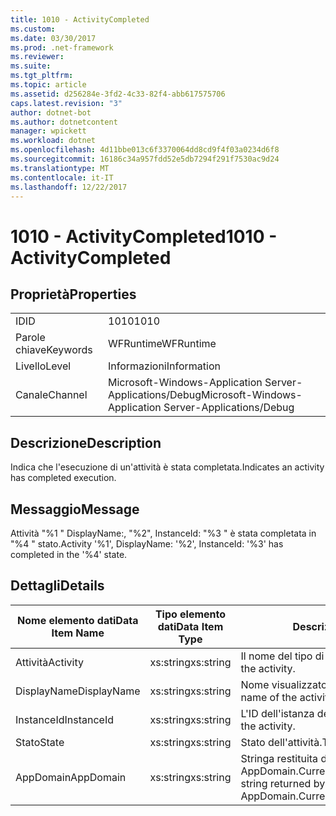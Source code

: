 ```yaml
---
title: 1010 - ActivityCompleted
ms.custom: 
ms.date: 03/30/2017
ms.prod: .net-framework
ms.reviewer: 
ms.suite: 
ms.tgt_pltfrm: 
ms.topic: article
ms.assetid: d256284e-3fd2-4c33-82f4-abb617575706
caps.latest.revision: "3"
author: dotnet-bot
ms.author: dotnetcontent
manager: wpickett
ms.workload: dotnet
ms.openlocfilehash: 4d11bbe013c6f3370064dd8cd9f4f03a0234d6f8
ms.sourcegitcommit: 16186c34a957fdd52e5db7294f291f7530ac9d24
ms.translationtype: MT
ms.contentlocale: it-IT
ms.lasthandoff: 12/22/2017
---
```

# <a name="1010---activitycompleted"></a><span data-ttu-id="e2719-102">1010 - ActivityCompleted</span><span class="sxs-lookup"><span data-stu-id="e2719-102">1010 - ActivityCompleted</span></span>
## <a name="properties"></a><span data-ttu-id="e2719-103">Proprietà</span><span class="sxs-lookup"><span data-stu-id="e2719-103">Properties</span></span>  
  
|||  
|-|-|  
|<span data-ttu-id="e2719-104">ID</span><span class="sxs-lookup"><span data-stu-id="e2719-104">ID</span></span>|<span data-ttu-id="e2719-105">1010</span><span class="sxs-lookup"><span data-stu-id="e2719-105">1010</span></span>|  
|<span data-ttu-id="e2719-106">Parole chiave</span><span class="sxs-lookup"><span data-stu-id="e2719-106">Keywords</span></span>|<span data-ttu-id="e2719-107">WFRuntime</span><span class="sxs-lookup"><span data-stu-id="e2719-107">WFRuntime</span></span>|  
|<span data-ttu-id="e2719-108">Livello</span><span class="sxs-lookup"><span data-stu-id="e2719-108">Level</span></span>|<span data-ttu-id="e2719-109">Informazioni</span><span class="sxs-lookup"><span data-stu-id="e2719-109">Information</span></span>|  
|<span data-ttu-id="e2719-110">Canale</span><span class="sxs-lookup"><span data-stu-id="e2719-110">Channel</span></span>|<span data-ttu-id="e2719-111">Microsoft-Windows-Application Server-Applications/Debug</span><span class="sxs-lookup"><span data-stu-id="e2719-111">Microsoft-Windows-Application Server-Applications/Debug</span></span>|  
  
## <a name="description"></a><span data-ttu-id="e2719-112">Descrizione</span><span class="sxs-lookup"><span data-stu-id="e2719-112">Description</span></span>  
 <span data-ttu-id="e2719-113">Indica che l'esecuzione di un'attività è stata completata.</span><span class="sxs-lookup"><span data-stu-id="e2719-113">Indicates an activity has completed execution.</span></span>  
  
## <a name="message"></a><span data-ttu-id="e2719-114">Messaggio</span><span class="sxs-lookup"><span data-stu-id="e2719-114">Message</span></span>  
 <span data-ttu-id="e2719-115">Attività "%1 " DisplayName:, "%2", InstanceId: "%3 " è stata completata in "%4 " stato.</span><span class="sxs-lookup"><span data-stu-id="e2719-115">Activity '%1', DisplayName: '%2', InstanceId: '%3' has completed in the '%4' state.</span></span>  
  
## <a name="details"></a><span data-ttu-id="e2719-116">Dettagli</span><span class="sxs-lookup"><span data-stu-id="e2719-116">Details</span></span>  
  
|<span data-ttu-id="e2719-117">Nome elemento dati</span><span class="sxs-lookup"><span data-stu-id="e2719-117">Data Item Name</span></span>|<span data-ttu-id="e2719-118">Tipo elemento dati</span><span class="sxs-lookup"><span data-stu-id="e2719-118">Data Item Type</span></span>|<span data-ttu-id="e2719-119">Descrizione</span><span class="sxs-lookup"><span data-stu-id="e2719-119">Description</span></span>|  
|--------------------|--------------------|-----------------|  
|<span data-ttu-id="e2719-120">Attività</span><span class="sxs-lookup"><span data-stu-id="e2719-120">Activity</span></span>|<span data-ttu-id="e2719-121">xs:string</span><span class="sxs-lookup"><span data-stu-id="e2719-121">xs:string</span></span>|<span data-ttu-id="e2719-122">Il nome del tipo di attività.</span><span class="sxs-lookup"><span data-stu-id="e2719-122">The type name of the activity.</span></span>|  
|<span data-ttu-id="e2719-123">DisplayName</span><span class="sxs-lookup"><span data-stu-id="e2719-123">DisplayName</span></span>|<span data-ttu-id="e2719-124">xs:string</span><span class="sxs-lookup"><span data-stu-id="e2719-124">xs:string</span></span>|<span data-ttu-id="e2719-125">Nome visualizzato dell'attività.</span><span class="sxs-lookup"><span data-stu-id="e2719-125">The display name of the activity.</span></span>|  
|<span data-ttu-id="e2719-126">InstanceId</span><span class="sxs-lookup"><span data-stu-id="e2719-126">InstanceId</span></span>|<span data-ttu-id="e2719-127">xs:string</span><span class="sxs-lookup"><span data-stu-id="e2719-127">xs:string</span></span>|<span data-ttu-id="e2719-128">L'ID dell'istanza dell'attività.</span><span class="sxs-lookup"><span data-stu-id="e2719-128">The instance id of the activity.</span></span>|  
|<span data-ttu-id="e2719-129">Stato</span><span class="sxs-lookup"><span data-stu-id="e2719-129">State</span></span>|<span data-ttu-id="e2719-130">xs:string</span><span class="sxs-lookup"><span data-stu-id="e2719-130">xs:string</span></span>|<span data-ttu-id="e2719-131">Stato dell'attività.</span><span class="sxs-lookup"><span data-stu-id="e2719-131">The state of the activity.</span></span>|  
|<span data-ttu-id="e2719-132">AppDomain</span><span class="sxs-lookup"><span data-stu-id="e2719-132">AppDomain</span></span>|<span data-ttu-id="e2719-133">xs:string</span><span class="sxs-lookup"><span data-stu-id="e2719-133">xs:string</span></span>|<span data-ttu-id="e2719-134">Stringa restituita da AppDomain.CurrentDomain.FriendlyName.</span><span class="sxs-lookup"><span data-stu-id="e2719-134">The string returned by AppDomain.CurrentDomain.FriendlyName.</span></span>|
